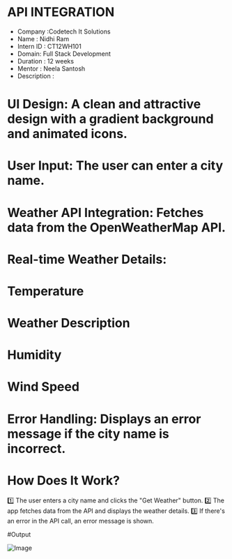# API INTEGRATION
* Company :Codetech It Solutions
* Name : Nidhi Ram
* Intern ID : CT12WH101
* Domain: Full Stack Development
* Duration : 12 weeks
* Mentor : Neela Santosh
* Description :
# UI Design: A clean and attractive design with a gradient background and animated icons.
# User Input: The user can enter a city name.
# Weather API Integration: Fetches data from the OpenWeatherMap API.
# Real-time Weather Details:
# Temperature
# Weather Description
# Humidity
# Wind Speed
# Error Handling: Displays an error message if the city name is incorrect.
# How Does It Work?
1️⃣ The user enters a city name and clicks the "Get Weather" button.
2️⃣ The app fetches data from the API and displays the weather details.
3️⃣ If there's an error in the API call, an error message is shown.

#Output

![Image](https://github.com/user-attachments/assets/923ea5df-ffaa-403d-a1cc-6b31aaaa1dba)

